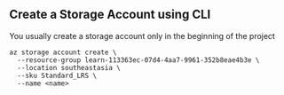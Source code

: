 ## Create a Storage Account using CLI
You usually create a storage account only in the beginning of the project
```
az storage account create \
  --resource-group learn-113363ec-07d4-4aa7-9961-352b8eae4b3e \
  --location southeastasia \
  --sku Standard_LRS \
  --name <name>
```

